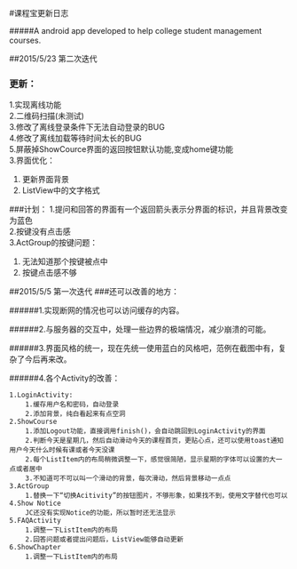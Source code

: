 #课程宝更新日志

#####A android app developed to help college student management courses.

##2015/5/23 第二次迭代
### 更新：
1.实现离线功能<br>
2.二维码扫描(未测试)<br>
3.修改了离线登录条件下无法自动登录的BUG<br>
4.修改了离线加载等待时间太长的BUG<br>
5.屏蔽掉ShowCource界面的返回按钮默认功能,变成home键功能<br>
3.界面优化：<br>
    
 1. 更新界面背景
 2. ListView中的文字格式

###计划：
1.提问和回答的界面有一个返回箭头表示分界面的标识，并且背景改变为蓝色<br>
2.按键没有点击感<br>
3.ActGroup的按键问题：<br>
    
 1. 无法知道那个按键被点中
 2. 按键点击感不够


##2015/5/5 第一次迭代
###还可以改善的地方：

######1.实现断网的情况也可以访问缓存的内容。<br>

######2.与服务器的交互中，处理一些边界的极端情况，减少崩溃的可能。<br>

######3.界面风格的统一，现在先统一使用蓝白的风格吧，范例在截图中有，复杂了今后再来改。<br>

######4.各个Activity的改善：<br>

    1.LoginActivity:
        1.缓存用户名和密码，自动登录
        2.添加背景，纯白看起来有点空洞
    2.ShowCourse
        1.添加Logout功能，直接调用finish()，会自动跳回到LoginActivity的界面
        2.判断今天是星期几，然后自动滑动今天的课程首页，更贴心点，还可以使用toast通知用户今天什么时候有课或者今天没课
        2.每个ListItem内的布局稍微调整一下，感觉很简陋，显示星期的字体可以设置的大一点或者居中
        3.不知道可不可以叫一个滑动的背景，每次滑动，然后背景移动一点点
    3.ActGroup
        1.替换一下“切换Acitivity”的按钮图片，不够形象，如果找不到，使用文字替代也可以
    4.Show Notice
        JC还没有实现Notice的功能，所以暂时还无法显示
    5.FAQActivity
        1.调整一下ListItem内的布局
        2.回答问题或者提出问题后，ListView能够自动更新
    6.ShowChapter
        1.调整一下ListItem内的布局


